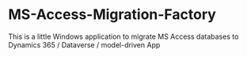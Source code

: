 # MS-Access-Migration-Factory
This is a little Windows application to migrate MS Access databases to Dynamics 365 / Dataverse / model-driven App
